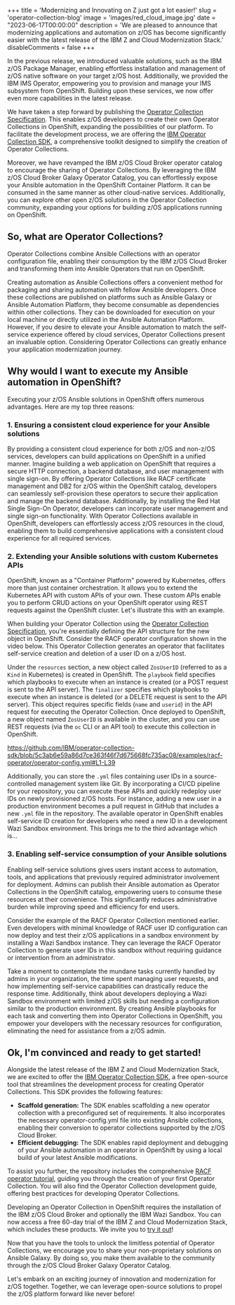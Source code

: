 +++
title = 'Modernizing and Innovating on Z just got a lot easier!'
slug = 'operator-collection-blog'
image = 'images/red_cloud_image.jpg'
date = "2023-06-17T00:00:00"
description = 'We are pleased to announce that modernizing applications and automation on z/OS has become significantly easier with the latest release of the IBM Z and Cloud Modernization Stack.'
disableComments = false
+++


In the previous release, we introduced valuable solutions, such as the IBM z/OS Package Manager, enabling effortless installation and management of z/OS native software on your target z/OS host. Additionally, we provided the IBM IMS Operator, empowering you to provision and manage your IMS subsystem from OpenShift. Building upon these services, we now offer even more capabilities in the latest release.

We have taken a step forward by publishing the [Operator Collection Specification][oc-spec]. This enables z/OS developers to create their own Operator Collections in OpenShift, expanding the possibilities of our platform. To facilitate the development process, we are offering the [IBM Operator Collection SDK][oc-sdk], a comprehensive toolkit designed to simplify the creation of Operator Collections.

Moreover, we have revamped the IBM z/OS Cloud Broker operator catalog to encourage the sharing of Operator Collections. By leveraging the IBM z/OS Cloud Broker Galaxy Operator Catalog, you can effortlessly expose your Ansible automation in the OpenShift Container Platform. It can be consumed in the same manner as other cloud-native services. Additionally, you can explore other open z/OS solutions in the Operator Collection community, expanding your options for building z/OS applications running on OpenShift.


## **So, what are Operator Collections?**

Operator Collections combine Ansible Collections with an operator configuration file, enabling their consumption by the IBM z/OS Cloud Broker and transforming them into Ansible Operators that run on OpenShift.

Creating automation as Ansible Collections offers a convenient method for packaging and sharing automation with fellow Ansible developers. Once these collections are published on platforms such as Ansible Galaxy or Ansible Automation Platform, they become consumable as dependencies within other collections. They can be downloaded for execution on your local machine or directly utilized in the Ansible Automation Platform. However, if you desire to elevate your Ansible automation to match the self-service experience offered by cloud services, Operator Collections present an invaluable option. Considering Operator Collections can greatly enhance your application modernization journey.


## **Why would I want to execute my Ansible automation in OpenShift?**

Executing your z/OS Ansible solutions in OpenShift offers numerous advantages. Here are my top three reasons:

### **1. Ensuring a consistent cloud experience for your Ansible solutions**

By providing a consistent cloud experience for both z/OS and non-z/OS services, developers can build applications on OpenShift in a unified manner. Imagine building a web application on OpenShift that requires a secure HTTP connection, a backend database, and user management with single sign-on. By offering Operator Collections like RACF certificate management and DB2 for z/OS within the OpenShift catalog, developers can seamlessly self-provision these operators to secure their application and manage the backend database. Additionally, by installing the Red Hat Single Sign-On Operator, developers can incorporate user management and single sign-on functionality. With Operator Collections available in OpenShift, developers can effortlessly access z/OS resources in the cloud, enabling them to build comprehensive applications with a consistent cloud experience for all required services.

### **2. Extending your Ansible solutions with custom Kubernetes APIs**

OpenShift, known as a "Container Platform" powered by Kubernetes, offers more than just container orchestration. It allows you to extend the Kubernetes API with custom APIs of your own. These custom APIs enable you to perform CRUD actions on your OpenShift operator using REST requests against the OpenShift cluster. Let's illustrate this with an example.

When building your Operator Collection using the [Operator Collection Specification][oc-spec], you're essentially defining the API structure for the new object in OpenShift. Consider the RACF operator configuration shown in the video below. This Operator Collection generates an operator that facilitates self-service creation and deletion of a user ID on a z/OS host.

Under the `resources` section, a new object called `ZosUserID` (referred to as a `Kind` in Kubernetes) is created in OpenShift. The `playbook` field specifies which playbooks to execute when an instance is created (or a POST request is sent to the API server). The `finalizer` specifies which playbooks to execute when an instance is deleted (or a DELETE request is sent to the API server). This object requires specific fields (`name` and `userid`) in the API request for executing the Operator Collection. Once deployed to OpenShift, a new object named `ZosUserID` is available in the cluster, and you can use REST requests (via the `oc` CLI or an API tool) to execute this collection in OpenShift.

https://github.com/IBM/operator-collection-sdk/blob/5c3ab6e59a86d7ce363f46f7d675668fc735ac08/examples/racf-operator/operator-config.yml#L1-L39

Additionally, you can store the `.yml` files containing user IDs in a source-controlled management system like Git. By incorporating a CI/CD pipeline for your repository, you can execute these APIs and quickly redeploy user IDs on newly provisioned z/OS hosts. For instance, adding a new user in a production environment becomes a pull request in GitHub that includes a new `.yml` file in the repository. The available operator in OpenShift enables self-service ID creation for developers who need a new ID in a development Wazi Sandbox environment. This brings me to the third advantage which is...


### **3. Enabling self-service consumption of your Ansible solutions**

Enabling self-service solutions gives users instant access to automation, tools, and applications that previously required administrator involvement for deployment. Admins can publish their Ansible automation as Operator Collections in the OpenShift catalog, empowering users to consume these resources at their convenience. This significantly reduces administrative burden while improving speed and efficiency for end users.

Consider the example of the RACF Operator Collection mentioned earlier. Even developers with minimal knowledge of RACF user ID configuration can now deploy and test their z/OS applications in a sandbox environment by installing a Wazi Sandbox instance. They can leverage the RACF Operator Collection to generate user IDs in this sandbox without requiring guidance or intervention from an administrator.

Take a moment to contemplate the mundane tasks currently handled by admins in your organization, the time spent managing user requests, and how implementing self-service capabilities can drastically reduce the response time. Additionally, think about developers deploying a Wazi Sandbox environment with limited z/OS skills but needing a configuration similar to the production environment. By creating Ansible playbooks for each task and converting them into Operator Collections in OpenShift, you empower your developers with the necessary resources for configuration, eliminating the need for assistance from a z/OS admin.


## **Ok, I'm convinced and ready to get started!**

Alongside the latest release of the IBM Z and Cloud Modernization Stack, we are excited to offer the [IBM Operator Collection SDK][oc-sdk], a free open-source tool that streamlines the development process for creating Operator Collections. This SDK provides the following features:
- **Scaffold generation:** The SDK enables scaffolding a new operator collection with a preconfigured set of requirements. It also incorporates the necessary operator-config.yml file into existing Ansible collections, enabling their conversion to operator collections supported by the z/OS Cloud Broker.
- **Efficient debugging:** The SDK enables rapid deployment and debugging of your Ansible automation in an operator in OpenShift by using a local build of your latest Ansible modifications.

To assist you further, the repository includes the comprehensive [RACF operator tutorial][oc-sdk-tutorial], guiding you through the creation of your first Operator Collection. You will also find the Operator Collection development guide, offering best practices for developing Operator Collections.

Developing an Operator Collection in OpenShift requires the installation of the IBM z/OS Cloud Broker and optionally the IBM Wazi Sandbox. You can now access a free 60-day trial of the IBM Z and Cloud Modernization Stack, which includes these products. We invite you to [try it out][trial-link]!

Now that you have the tools to unlock the limitless potential of Operator Collections, we encourage you to share your non-proprietary solutions on Ansible Galaxy. By doing so, you make them available to the community through the z/OS Cloud Broker Galaxy Operator Catalog.

Let's embark on an exciting journey of innovation and modernization for z/OS together. Together, we can leverage open-source solutions to propel the z/OS platform forward like never before!


[oc-sdk]:https://github.com/IBM/operator-collection-sdk/tree/main/ibm/operator_collection_sdk
[oc-sdk-tutorial]:https://github.com/IBM/operator-collection-sdk/blob/main/docs/tutorial.md
[oc-spec]:https://github.com/IBM/operator-collection-sdk/blob/main/docs/spec.md
[example-operator]:https://github.com/IBM/operator-collection-sdk/tree/main/examples/racf-operator
[trial-link]:https://www.ibm.com/account/reg/us-en/signup?formid=urx-51680
